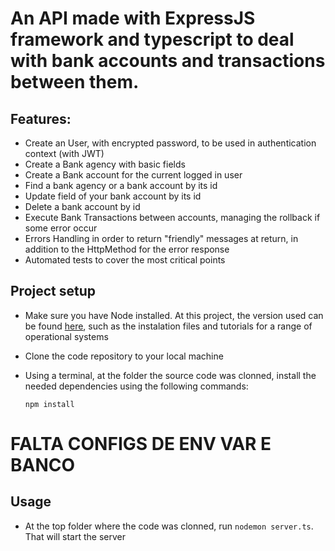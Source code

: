 # An API made with ExpressJS framework and typescript to deal with bank accounts and transactions between them.

## Features:
- Create an User, with encrypted password, to be used in authentication context (with JWT)
- Create a Bank agency with basic fields
- Create a Bank account for the current logged in user
- Find a bank agency or a bank account by its id
- Update field of your bank account by its id
- Delete a bank account by id
- Execute Bank Transactions between accounts, managing the rollback if some error occur
- Errors Handling in order to return "friendly" messages at return, in addition to the HttpMethod for the error response
- Automated tests to cover the most critical points

## Project setup
- Make sure you have Node installed. At this project, the version used can be found [here](https://nodejs.org/en/blog/release/v18.19.1#2024-02-14-version-18191-hydrogen-lts-rafaelgss-prepared-by-marco-ippolito), such as the instalation files and tutorials for a range of operational systems
- Clone the code repository to your local machine
- Using a terminal, at the folder the source code was clonned, install the needed dependencies using the following commands:

    ```npm install```
    
# FALTA CONFIGS DE ENV VAR E BANCO

## Usage
- At the top folder where the code was clonned, run ```nodemon server.ts```. That will start the server